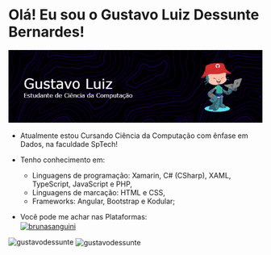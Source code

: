 <h1>Olá! Eu sou o Gustavo Luiz Dessunte Bernardes!</h1>


![github-header-image1](./github-header-image.png)



- Atualmente estou Cursando Ciência da Computação com ênfase em Dados, na faculdade SpTech!
- Tenho conhecimento em:
  - Linguagens de programação: Xamarin, C# (CSharp), XAML, TypeScript, JavaScript e PHP,   
  - Linguagens de marcação: HTML e CSS,
  - Frameworks: Angular, Bootstrap e Kodular;
 
- Você pode me achar nas Plataformas:<br>
<a href="https://www.linkedin.com/in/gustavo-luiz-dessunte-bernardes-6a9586223/"><img align="center" src="https://raw.githubusercontent.com/rahuldkjain/github-profile-readme-generator/master/src/images/icons/Social/linked-in-alt.svg" alt="brunasanguini" height="30" width="40" /></a>

<p><img align="left" src="https://github-readme-stats.vercel.app/api/top-langs?username=gustavodessunte&show_icons=true&theme=tokyonight&locale=pt-br&layout=compact" alt="gustavodessunte" /></p>

<p>&nbsp;<img align="center" src="https://github-readme-stats.vercel.app/api?username=gustavodessunte&show_icons=true&theme=tokyonight&locale=pt-br" alt="gustavodessunte" /></p>
<!--
**gustavodessunte/gustavodessunte** is a ✨ _special_ ✨ repository because its `README.md` (this file) appears on your GitHub profile.

Here are some ideas to get you started:

- 🔭 I’m currently working on ...
- 🌱 I’m currently learning ...
- 👯 I’m looking to collaborate on ...
- 🤔 I’m looking for help with ...
- 💬 Ask me about ...
- 📫 How to reach me: ...
- 😄 Pronouns: ...
- ⚡ Fun fact: ...
-->
